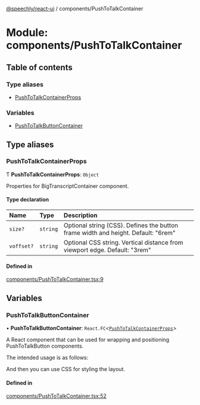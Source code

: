 [@speechly/react-ui](../README.md) / components/PushToTalkContainer

# Module: components/PushToTalkContainer

## Table of contents

### Type aliases

- [PushToTalkContainerProps](components_PushToTalkContainer.md#pushtotalkcontainerprops)

### Variables

- [PushToTalkButtonContainer](components_PushToTalkContainer.md#pushtotalkbuttoncontainer)

## Type aliases

### PushToTalkContainerProps

Ƭ **PushToTalkContainerProps**: `Object`

Properties for BigTranscriptContainer component.

#### Type declaration

| Name | Type | Description |
| :------ | :------ | :------ |
| `size?` | `string` | Optional string (CSS). Defines the button frame width and height. Default: "6rem" |
| `voffset?` | `string` | Optional CSS string. Vertical distance from viewport edge. Default: "3rem" |

#### Defined in

[components/PushToTalkContainer.tsx:9](https://github.com/speechly/react-ui/blob/0e8081b/src/components/PushToTalkContainer.tsx#L9)

## Variables

### PushToTalkButtonContainer

• **PushToTalkButtonContainer**: `React.FC`<[`PushToTalkContainerProps`](components_PushToTalkContainer.md#pushtotalkcontainerprops)\>

A React component that can be used for wrapping and positioning PushToTalkButton components.

The intended usage is as follows:

<PushToTalkButtonContainer>
  <PushToTalkButton />
</PushToTalkButtonContainer>

And then you can use CSS for styling the layout.

#### Defined in

[components/PushToTalkContainer.tsx:52](https://github.com/speechly/react-ui/blob/0e8081b/src/components/PushToTalkContainer.tsx#L52)
